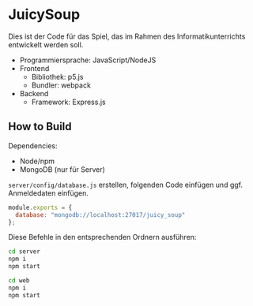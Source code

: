 # JuicySoup

Dies ist der Code für das Spiel, das im Rahmen des Informatikunterrichts entwickelt werden soll.

- Programmiersprache: JavaScript/NodeJS
- Frontend
  - Bibliothek: p5.js
  - Bundler: webpack
- Backend
  - Framework: Express.js

## How to Build

Dependencies:

- Node/npm
- MongoDB (nur für Server)

`server/config/database.js` erstellen, folgenden Code einfügen und ggf. Anmeldedaten einfügen.

```js
module.exports = {
  database: "mongodb://localhost:27017/juicy_soup"
};
```

Diese Befehle in den entsprechenden Ordnern ausführen:

```bash
cd server
npm i
npm start

cd web
npm i
npm start
```
